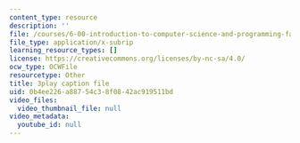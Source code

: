 ```yaml
---
content_type: resource
description: ''
file: /courses/6-00-introduction-to-computer-science-and-programming-fall-2008/0b4ee226a88754c38f0842ac919511bd_X6ilT3uUOBo.vtt
file_type: application/x-subrip
learning_resource_types: []
license: https://creativecommons.org/licenses/by-nc-sa/4.0/
ocw_type: OCWFile
resourcetype: Other
title: 3play caption file
uid: 0b4ee226-a887-54c3-8f08-42ac919511bd
video_files:
  video_thumbnail_file: null
video_metadata:
  youtube_id: null
---
```

